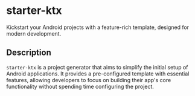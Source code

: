 # starter-ktx

Kickstart your Android projects with a feature-rich template, designed for modern development.

## Description

`starter-ktx` is a project generator that aims to simplify the initial setup of Android applications.
It provides a pre-configured template with essential features, allowing developers to focus
on building their app's core functionality without spending time configuring the project.
